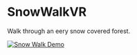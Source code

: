 # SnowWalkVR
 Walk through an eery snow covered forest.

[![Snow Walk Demo](https://img.youtube.com/vi/ICJ-a5TrQaPbADox/0.jpg)](https://youtu.be/YUMUrL17RTY?si=ICJ-a5TrQaPbADox)

